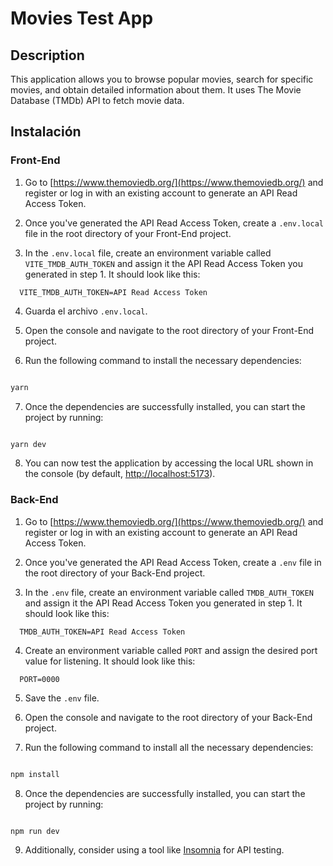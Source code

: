 #  Movies Test App

  

## Description

This application allows you to browse popular movies, search for specific movies, and obtain detailed information about them. It uses The Movie Database (TMDb) API to fetch movie data.

##  Instalación  

###  Front-End

1. Go to [https://www.themoviedb.org/](https://www.themoviedb.org/) and register or log in with an existing account to generate an API Read Access Token.

2. Once you've generated the API Read Access Token, create a `.env.local` file in the root directory of your Front-End project.

3. In the `.env.local` file, create an environment variable called `VITE_TMDB_AUTH_TOKEN` and assign it the API Read Access Token you generated in step 1. It should look like this:

```
  VITE_TMDB_AUTH_TOKEN=API Read Access Token
  ```

4. Guarda el archivo `.env.local`.

6. Open the console and navigate to the root directory of your Front-End project.

7. Run the following command to install the necessary dependencies:

```bash

yarn

  ```

7. Once the dependencies are successfully installed, you can start the project by running:

```bash

yarn dev

```

8.   You can now test the application by accessing the local URL shown in the console (by default, [http://localhost:5173](http://localhost:5173/)).

  

### Back-End

1. Go to [https://www.themoviedb.org/](https://www.themoviedb.org/) and register or log in with an existing account to generate an API Read Access Token.

2. Once you've generated the API Read Access Token, create a `.env` file in the root directory of your Back-End project.

3. In the `.env` file, create an environment variable called `TMDB_AUTH_TOKEN` and assign it the API Read Access Token you generated in step 1. It should look like this:
```
  TMDB_AUTH_TOKEN=API Read Access Token
```
  4. Create an environment variable called `PORT` and assign the desired port value for listening. It should look like this:
  ```
	PORT=0000
```
5. Save the `.env` file.

6. Open the console and navigate to the root directory of your Back-End project.

7. Run the following command to install all the necessary dependencies:

```bash

npm install

  ```

8. Once the dependencies are successfully installed, you can start the project by running:

```bash

npm run dev

 ```
  
9. Additionally, consider using a tool like [Insomnia](https://insomnia.rest/) for API testing.